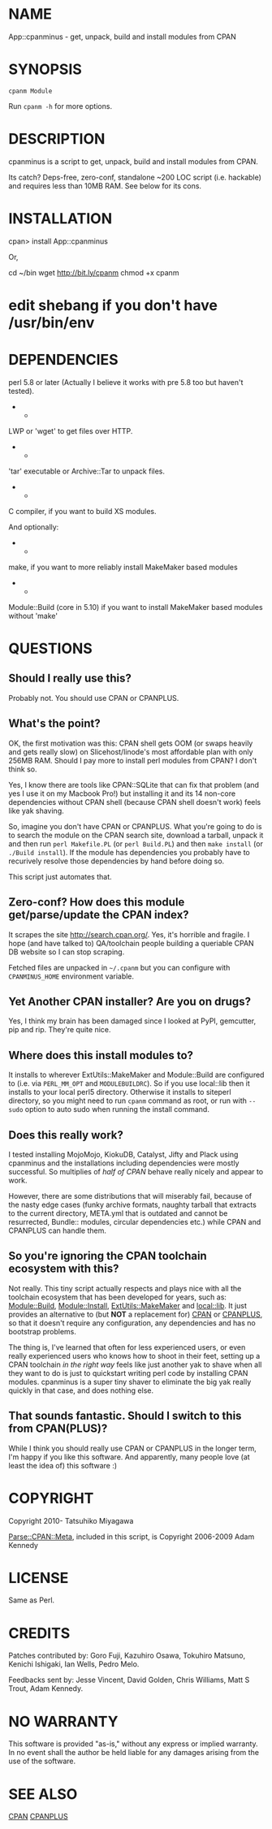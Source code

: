 # NAME

App::cpanminus - get, unpack, build and install modules from CPAN

# SYNOPSIS

    cpanm Module

Run `cpanm -h` for more options.

# DESCRIPTION

cpanminus is a script to get, unpack, build and install modules from CPAN.

Its catch? Deps-free, zero-conf, standalone ~200 LOC script
(i.e. hackable) and requires less than 10MB RAM. See below for its cons.

# INSTALLATION

  cpan> install App::cpanminus

Or,

  cd ~/bin
  wget http://bit.ly/cpanm
  chmod +x cpanm
  # edit shebang if you don't have /usr/bin/env

# DEPENDENCIES

perl 5.8 or later (Actually I believe it works with pre 5.8 too but
haven't tested).

- *

LWP or 'wget' to get files over HTTP.

- *

'tar' executable or Archive::Tar to unpack files.

- *

C compiler, if you want to build XS modules.

And optionally:

- *

make, if you want to more reliably install MakeMaker based modules

- *

Module::Build (core in 5.10) if you want to install MakeMaker based modules without 'make'

# QUESTIONS

## Should I really use this?

Probably not. You should use CPAN or CPANPLUS.

## What's the point?

OK, the first motivation was this: CPAN shell gets OOM (or swaps
heavily and gets really slow) on Slicehost/linode's most affordable
plan with only 256MB RAM. Should I pay more to install perl modules
from CPAN? I don't think so.

Yes, I know there are tools like CPAN::SQLite that can fix that
problem (and yes I use it on my Macbook Pro!) but installing it and
its 14 non-core dependencies without CPAN shell (because CPAN shell
doesn't work) feels like yak shaving.

So, imagine you don't have CPAN or CPANPLUS. What you're going to do
is to search the module on the CPAN search site, download a tarball,
unpack it and then run `perl Makefile.PL` (or `perl Build.PL`) and
then `make install` (or `./Build install`). If the module has
dependencies you probably have to recurively resolve those
dependencies by hand before doing so.

This script just automates that.

## Zero-conf? How does this module get/parse/update the CPAN index?

It scrapes the site <http://search.cpan.org/>. Yes, it's horrible and
fragile. I hope (and have talked to) QA/toolchain people building a
queriable CPAN DB website so I can stop scraping.

Fetched files are unpacked in `~/.cpanm` but you can configure with
`CPANMINUS_HOME` environment variable.

## Yet Another CPAN installer? Are you on drugs?

Yes, I think my brain has been damaged since I looked at PyPI,
gemcutter, pip and rip. They're quite nice.

## Where does this install modules to?

It installs to wherever ExtUtils::MakeMaker and Module::Build are
configured to (i.e. via `PERL_MM_OPT` and `MODULEBUILDRC`). So if
you use local::lib then it installs to your local perl5
directory. Otherwise it installs to siteperl directory, so you might
need to run `cpanm` command as root, or run with `--sudo` option to
auto sudo when running the install command.

## Does this really work?

I tested installing MojoMojo, KiokuDB, Catalyst, Jifty and Plack using
cpanminus and the installations including dependencies were mostly
successful. So multiplies of _half of CPAN_ behave really nicely and
appear to work.

However, there are some distributions that will miserably fail,
because of the nasty edge cases (funky archive formats, naughty
tarball that extracts to the current directory, META.yml that is
outdated and cannot be resurrected, Bundle:: modules, circular
dependencies etc.)  while CPAN and CPANPLUS can handle them.

## So you're ignoring the CPAN toolchain ecosystem with this?

Not really. This tiny script actually respects and plays nice with all
the toolchain ecosystem that has been developed for years, such as:
[Module::Build](http://search.cpan.org/search?mode=module&query=Module::Build), [Module::Install](http://search.cpan.org/search?mode=module&query=Module::Install), [ExtUtils::MakeMaker](http://search.cpan.org/search?mode=module&query=ExtUtils::MakeMaker) and
[local::lib](http://search.cpan.org/search?mode=module&query=local::lib). It just provides an alternative to (but __NOT__ a
replacement for) [CPAN](http://search.cpan.org/search?mode=module&query=CPAN) or [CPANPLUS](http://search.cpan.org/search?mode=module&query=CPANPLUS), so that it doesn't require
any configuration, any dependencies and has no bootstrap problems.

The thing is, I've learned that often for less experienced users, or
even really experienced users who knows how to shoot in their feet,
setting up a CPAN toolchain _in the right way_ feels like just
another yak to shave when all they want to do is just to quickstart
writing perl code by installing CPAN modules. cpanminus is a super
tiny shaver to eliminate the big yak really quickly in that case, and
does nothing else.

## That sounds fantastic. Should I switch to this from CPAN(PLUS)?

While I think you should really use CPAN or CPANPLUS in the longer
term, I'm happy if you like this software. And apparently, many people
love (at least the idea of) this software :)

# COPYRIGHT

Copyright 2010- Tatsuhiko Miyagawa

[Parse::CPAN::Meta](http://search.cpan.org/search?mode=module&query=Parse::CPAN::Meta), included in this script, is Copyright 2006-2009 Adam Kennedy

# LICENSE

Same as Perl.

# CREDITS

Patches contributed by: Goro Fuji, Kazuhiro Osawa, Tokuhiro Matsuno,
Kenichi Ishigaki, Ian Wells, Pedro Melo.

Feedbacks sent by: Jesse Vincent, David Golden, Chris Williams, Matt S
Trout, Adam Kennedy.

# NO WARRANTY

This software is provided "as-is," without any express or implied
warranty. In no event shall the author be held liable for any damages
arising from the use of the software.

# SEE ALSO

[CPAN](http://search.cpan.org/search?mode=module&query=CPAN) [CPANPLUS](http://search.cpan.org/search?mode=module&query=CPANPLUS)